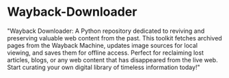 # Wayback-Downloader
"Wayback Downloader: A Python repository dedicated to reviving and preserving valuable web content from the past. This toolkit fetches archived pages from the Wayback Machine, updates image sources for local viewing, and saves them for offline access. Perfect for reclaiming lost articles, blogs, or any web content that has disappeared from the live web. Start curating your own digital library of timeless information today!"
